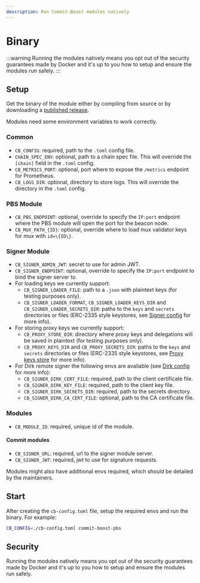 ```yaml
---
description: Run Commit-Boost modules natively
---
```


# Binary

:::warning
Running the modules natively means you opt out of the security guarantees made by Docker and it's up to you how to setup and ensure the modules run safely.
:::

## Setup

Get the binary of the module either by compiling from source or by downloading a [published release](https://github.com/Commit-Boost/commit-boost-client/releases).

Modules need some environment variables to work correctly.

### Common

- `CB_CONFIG`: required, path to the `.toml` config file.
- `CHAIN_SPEC_ENV`: optional, path to a chain spec file. This will override the `[chain]` field in the `.toml` config.
- `CB_METRICS_PORT`: optional, port where to expose the `/metrics` endpoint for Prometheus.
- `CB_LOGS_DIR`: optional, directory to store logs. This will override the directory in the `.toml` config.

### PBS Module

- `CB_PBS_ENDPOINT`: optional, override to specify the `IP:port` endpoint where the PBS module will open the port for the beacon node.
- `CB_MUX_PATH_{ID}`: optional, override where to load mux validator keys for mux with `id=\{ID\}`.

### Signer Module

- `CB_SIGNER_ADMIN_JWT`: secret to use for admin JWT.
- `CB_SIGNER_ENDPOINT`: optional, override to specify the `IP:port` endpoint to bind the signer server to.
- For loading keys we currently support:
  - `CB_SIGNER_LOADER_FILE`: path to a `.json` with plaintext keys (for testing purposes only).
  - `CB_SIGNER_LOADER_FORMAT`, `CB_SIGNER_LOADER_KEYS_DIR` and `CB_SIGNER_LOADER_SECRETS_DIR`: paths to the `keys` and `secrets` directories or files (ERC-2335 style keystores, see [Signer config](../configuration/#signer-module) for more info).
- For storing proxy keys we currently support:
  - `CB_PROXY_STORE_DIR`: directory where proxy keys and delegations will be saved in plaintext (for testing purposes only).
  - `CB_PROXY_KEYS_DIR` and `CB_PROXY_SECRETS_DIR`: paths to the `keys` and `secrets` directories or files (ERC-2335 style keystores, see [Proxy keys store](../configuration/#proxy-keys-store) for more info).
- For Dirk remote signer the following envs are available (see [Dirk config](../configuration/#dirk) for more info):
  - `CB_SIGNER_DIRK_CERT_FILE`: required, path to the client certificate file.
  - `CB_SIGNER_DIRK_KEY_FILE`: required, path to the client key file.
  - `CB_SIGNER_DIRK_SECRETS_DIR`: required, path to the secrets directory.
  - `CB_SIGNER_DIRK_CA_CERT_FILE`: optional, path to the CA certificate file.

### Modules

- `CB_MODULE_ID`: required, unique id of the module.

#### Commit modules

- `CB_SIGNER_URL`: required, url to the signer module server.
- `CB_SIGNER_JWT`: required, jwt to use for signature requests.

Modules might also have additional envs required, which should be detailed by the maintainers.

## Start

After creating the `cb-config.toml` file, setup the required envs and run the binary. For example:

```bash
CB_CONFIG=./cb-config.toml commit-boost-pbs
```

## Security

Running the modules natively means you opt out of the security guarantees made by Docker and it's up to you how to setup and ensure the modules run safely.
